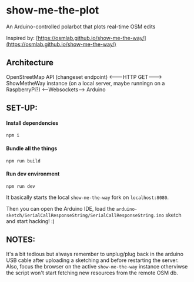 # show-me-the-plot
An Arduino-controlled polarbot that plots real-time OSM edits

Inspired by: [https://osmlab.github.io/show-me-the-way/](https://osmlab.github.io/show-me-the-way/)

## Architecture

OpenStreetMap API (changeset endpoint)  <---HTTP GET---> ShowMetheWay instance (on a local server, maybe runningn on a RaspberryPi?) <--Websockets--> Arduino

## SET-UP:

#### Install dependencies

`npm i`

#### Bundle all the things

`npm run build`

#### Run dev environment

`npm run dev`

It basically starts the local `show-me-the-way` fork on `localhost:8080`.

Then you can open the Arduino IDE, load the `arduino-sketch/SerialCallResponseString/SerialCallResponseString.ino` sketch and start hacking! :)


## NOTES:

It's a bit tedious but always remember to unplug/plug back in the arduino USB cable after uploading a sketching and before restarting the server.
Also, focus the browser on the active `show-me-the-way` instance otherviwse the script won't start fetching new resources from the remote OSM db.
